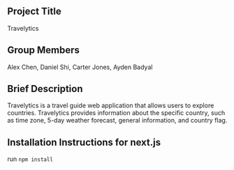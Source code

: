 ## Project Title
Travelytics

## Group Members
Alex Chen, Daniel Shi, Carter Jones, Ayden Badyal


## Brief Description
Travelytics is a travel guide web application that allows users to explore countries. Travelytics provides information about the specific country, such as time zone, 5-day weather forecast, general information, and country flag.

## Installation Instructions for next.js
run `npm install`